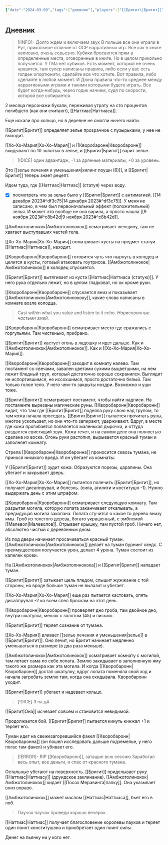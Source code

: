 ```yaml
---
{"date":"2024-03-09","tags":["дневник"],"players":["[[Бригит\|Бригит]]","[[Хо-Хо-Мария\|Хо-Хо-Мария]]","[[Кворобаронн\|Кворобаронн]]","[[Амбжотолинокок\|Амбжотолинокок]]"],"campaign":"GG Dungeon","world-date":null,"world-time-start":null,"previous-session":"[[4 января 2024]]","dg-publish":true,"permalink":"/9-marta-2024/","dgPassFrontmatter":true}
---
```



## Дневник
> [!INFO]- Долго ждем и включаем звук
> В польше все они играли в Рут, прикольное отличие от ОСР нарративных игр. Все как в книге написано, очень серьезно. Кубики бросаются прям в определенные места, оговоренные в книге. Но в целом прикольно получается. 
> У ГМа нет кубиков. 
> Есть момент, который не очень нравится, там супер написаны правила, либо если у вас есть голден опортюнити, сделайте все что хотите. Вот правила, либо сделайте в любой момент.
> И Дюна правила что-то среднее между нарративными играми и такими которыми будете играть. Все будет когда-нибудь, через годик начнем, судя по скорости, которой все собирается. 

2 месяца персонажи бухали, переживая утрату на сто процентов погибшего (как они считают), [[Наттиас\|Наттиаса]].

Еще искали про кольцо, но в деревне не смогли ничего найти. 

[[Бригит\|Бригит]] определяет зелье прозрачное с пузырьками, у нее не выходит.

[[Хо-Хо-Мария\|Хо-Хо-Мария]] и [[Кворобаронн\|Кворобаронн]] вкидывают по 10 золотых в зелье, и [[Бригит\|Бригит]] варит зелье. 

>[!DICE] один адвантадж, -1 за дрянные материалы, +0 за уровень.

Это [[зелье лечения и уменьшения\|хилинг поушн (6)]], и [[Бригит\|Бригит]] теперь знает рецепт. 

Идем туда, где [[Наттиас\|Наттиас]] (статуя) через воду. 

- [x] посмотреть что за зелье было у [[Бригит\|Бригит]] с антимагией. [[14 декабря 2023#^df3c75\|14 декабря 2023#^df3c75]]. У меня не записано, в чем был первоначальный эффект (положительный) зелья. И может это вообще не она варила, а просто нашла [[9 ноября 2023#^c8b42d\|9 ноября 2023#^c8b42d]].

[[Амбжотолинокок\|Амбжотолинокок]] осматривает женщину, там не хватает выступавших частей тела. 

[[Хо-Хо-Мария\|Хо-Хо-Мария]] осматривает кусты на предмет статуи [[Наттиас\|Наттиаса]], находит.

[[Кворобаронн\|Кворобаронн]] готовится чуть что нырнуть в колодец и целится в кусты, готовый атаковать гоутрисов. [[Амбжотолинокок\|Амбжотолинокок]] в колодец спускается. 

[[Бригит\|Бригит]] вытягивает из куста [[Наттиас\|Наттиаса (статую)]]. У него рука отдельно лежит, но в целом гладковат, но ок кроме руки. 

[[Кворобаронн\|Кворобаронн]] спускается вниз и показывает [[Амбжотолинокок\|Амбжотолинококу]], какие слова написаны в комнате возле колодца. 

> Cast within what you value and listen to it echo. 
*Нарисованные частьми змей.* 

[[Кворобаронн\|Кворобаронн]] осматривает место где сражались с горгульями. Там чистенько, прибрано.

[[Бригит\|Бригит]] кастует огонь в ладошку и идет дальше. Как и [[Амбжотолинокок\|Амбжотолинокок]]. Как и [[Хо-Хо-Мария\|Хо-Хо-Мария]].

[[Кворобаронн\|Кворобаронн]] заходит в комнату налево. Там постамент со свечами, завален цветами сухими выцветшими, на нем лежит бледный труп, который достаточно хорошо сохранился. Выглядит не испортившимся, не иссохшимся, просто достаточно белый. Там только голое тело. У него чем-то закрыты ноздри. Возможно и уши тоже. 

[[Бригит\|Бригит]] осматривает постамент, чтобы найти надписи. На постаменте вырезаны магические руны. [[Кворобаронн\|Кворобаронн]] видит, что там где [[Бригит\|Бригит]] подняла руку свою над трупом, то там кожа начала проседать. [[Бригит\|Бригит]] пытается прочитать руны, многое ускользает, но они что-то запирают, удерживают. Вдруг, в месте где кожа прогибается появляется маленькая дырочка, и оттуда раздается свистящий звук. Кожа течет, и на самом деле она полностью сделана из воска. Огонь руки растопил, вырывается красный туман и заполняет комнату. 

Стрела [[Кворобаронн\|Кворобаронна]] проносится сквозь тумана, не принося никакого вреда. И он убегает из комнаты. 

У [[Бригит\|Бригит]] зудит кожа. Образуются порезы, царапины. Она убегает и закрывает дверь. 

[[Хо-Хо-Мария\|Хо-Хо-Мария]] пытается полечить [[Бригит\|Бригит]], но получает дисаппрувал, и болезнь. (сила, агилити и коститушн -1). Нужно выдержать день с этим штрафом. 

[[Кворобаронн\|Кворобаронн]] осматривает следующую комнату. Там разрытая могила, которую лопата заканчивает откапывать, а предыдущая могила закопана. Лопата стучится о какое то дерево внизу ямы. Гроб из толстого дерева, богато украшенный, с эмблемой [[Малевол\|Малеволов]]. Отрывает крышку, там пустой гроб. Ничего нет, абсолютно чистый с деревянным дном. 

Из под двери начинает просачиваться красный туман. [[Амбжотолинокок\|Амбжотолинокок]] делает на туман бурнинг хэндс. С преимуществом получается урон, делает 4 урона. Туман состоит из капелек крови.

На [[Амбжотолинокок\|Амбжотолинокока]] и [[Бригит\|Бригит]] нападает туман. 

[[Бригит\|Бригит]] затыкает щель пледом, слышит жужжание с той стороны, но вроде больше туман не вылазит и убегает. 

[[Хо-Хо-Мария\|Хо-Хо-Мария]] еще раз пытается кастовать, опять дисаппрувал -2 ко всем спел броскам на этот день. 

[[Кворобаронн\|Кворобаронн]] проверяет дно гроба, там двойное дно, внутри шкатулка, мешок с золотом (45) и письмо. 

[[Бригит\|Бригит]] теряет сознание от тумана. 

[[Хо-Хо-Мария]] вливает [[зелье лечения и уменьшения\|зелье]] в [[Бригит\|Бригит]]. Оно лечит, но Бригит начинает медленно уменьшаться в размере (в два раза меньше).

[[Амбжотолинокок\|Амбжотолинокок]] осматривает комнату с могилой, там летает сама по себе лопата. Землю закидывает в заполненную яму такого же размера как эта могила. И когда [[Кворобаронн\|Кворобаронн]] достал шкатулку, вдруг лопата поменяла свой ход и начала загребать землю там, когда она скидывала. Кворобаронн уходит. 

[[Бригит\|Бригит]] убегает и надевает кольцо. 

> [!DICE] 3 на д4
> 

[[Бригит\|Она]] исчезает совсем и становится невидимой. 

Продолжается бой. [[Бригит\|Бригит]] пытается кинуть кинжал +1 и теряет его. 

Туман идет на свежезагоревшийся факел [[Кворобаронн\|Кворобаронна]] (он пошел исследовать дальше подземелье, у него погас там факел) и убивает его. 

> [!ERROR]- RIP [[Кворобаронн]], затащил всю сессию
> Заработал весь опыт, все деньги, и спас от красного тумана.

Остальные убегают на поверхность. [[Бригит]] приделывает руку [[Наттиас\|Наттиасу]] (друидское заклинание). [[Амбжотолинокок\|Амбжотолинокок]] кидает [[Посох Меравинга\|палку]]. Она указывает вниз вправо.

[[Амбжотолинокок]] мажет маслом [[Наттиас\|Наттиаса]], бьет его в лоб. 

> Паучок паучок проведи хорошо вечерок. 

[[Наттиас\|Наттиас]] получает благословение королевы пауков и теряет один поинт конститушэна и приобретает один поинт силы. 

Денег на пьянку ни у кого нет.

